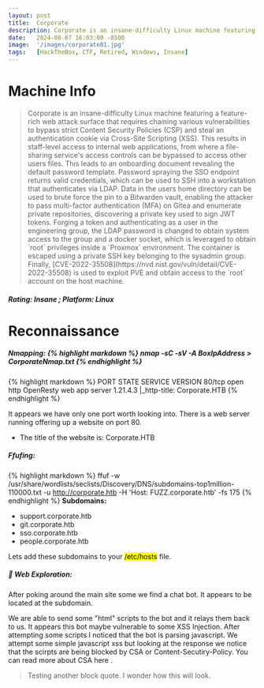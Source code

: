 ```yaml
---
layout: post
title:  Corporate
description: Corporate is an insane-difficulty Linux machine featuring a feature-rich web attack surface that requires chaining various vulnerabilities to bypass strict Content Security Policies (CSP) and steal an authentication cookie via Cross-Site Scripting (XSS). ...
date:   2024-08-07 16:03:00 -0500
image:  '/images/corporate01.jpg'
tags:   [HackTheBox, CTF, Retired, Windows, Insane]
---
```

# Machine Info

<blockquote>
Corporate is an insane-difficulty Linux machine featuring a feature-rich web attack surface that requires chaining various vulnerabilities to bypass strict Content Security Policies (CSP) and steal an authentication cookie via Cross-Site Scripting (XSS). This results in staff-level access to internal web applications, from where a file-sharing service's access controls can be bypassed to access other users files. This leads to an onboarding document revealing the default password template. Password spraying the SSO endpoint returns valid credentials, which can be used to SSH into a workstation that authenticates via LDAP. Data in the users home directory can be used to brute force the pin to a Bitwarden vault, enabling the attacker to pass multi-factor authentication (MFA) on Gitea and enumerate private repositories, discovering a private key used to sign JWT tokens. Forging a token and authenticating as a user in the engineering group, the LDAP password is changed to obtain system access to the group and a docker socket, which is leveraged to obtain `root` privileges inside a `Proxmox` environment. The container is escaped using a private SSH key belonging to the sysadmin group. Finally, [CVE-2022-35508](https://nvd.nist.gov/vuln/detail/CVE-2022-35508) is used to exploit PVE and obtain access to the `root` account on the host machine. 
</blockquote>

##### Rating: Insane ; Platform: Linux

# Reconnaissance
##### Nmapping: {% highlight markdown %} nmap -sC -sV -A BoxIpAddress > CorporateNmap.txt {% endhighlight %}

{% highlight markdown %}
PORT   STATE SERVICE VERSION
80/tcp open  http    OpenResty web app server 1.21.4.3
|_http-title: Corporate.HTB
{% endhighlight %}

It appears we have only one port worth looking into. There is a web server running offering up a website on port 80.
* The title of the website is: Corporate.HTB

##### Ffufing:
{% highlight markdown %}
 ffuf -w /usr/share/wordlists/seclists/Discovery/DNS/subdomains-top1million-110000.txt  -u http://corporate.htb -H 'Host: FUZZ.corporate.htb' -fs 175
 {% endhighlight %}
 <b>Subdomains:</b>
* support.corporate.htb
* git.corporate.htb
* sso.corporate.htb
* people.corporate.htb

Lets add these subdomains to your <mark>/etc/hosts</mark> file.

##### 🐸 Web Exploration: 
After poking around the main site some we find a chat bot. It appears to be located at the <a href="http://support.corporate.htb"></a> subdomain.

We are able to send some "html" scripts to the bot and it relays them back to us. It appears this bot maybe vulnerable to some <bold>XSS Injection</bold>.
After attempting some scripts I noticed that the bot is parsing javascript. We attempt some simple javascript xss but looking at the response we notice that the scirpts are being blocked by <bold>CSA</bold> or Content-Secutiry-Policy.
You can read more about CSA here <a href="https://developer.mozilla.org/en-US/docs/Web/HTTP/CSP"></a>.

<blockquote>Testing another block quote. I wonder how this will look.</blockquote>